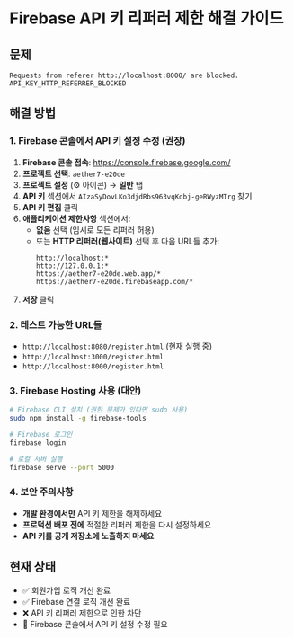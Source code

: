 # Firebase API 키 리퍼러 제한 해결 가이드

## 문제
```
Requests from referer http://localhost:8000/ are blocked.
API_KEY_HTTP_REFERRER_BLOCKED
```

## 해결 방법

### 1. Firebase 콘솔에서 API 키 설정 수정 (권장)

1. **Firebase 콘솔 접속**: https://console.firebase.google.com/
2. **프로젝트 선택**: `aether7-e20de`
3. **프로젝트 설정** (⚙️ 아이콘) → **일반** 탭
4. **API 키** 섹션에서 `AIzaSyDovLKo3djdRbs963vqKdbj-geRWyzMTrg` 찾기
5. **API 키 편집** 클릭
6. **애플리케이션 제한사항** 섹션에서:
   - **없음** 선택 (임시로 모든 리퍼러 허용)
   - 또는 **HTTP 리퍼러(웹사이트)** 선택 후 다음 URL들 추가:
     ```
     http://localhost:*
     http://127.0.0.1:*
     https://aether7-e20de.web.app/*
     https://aether7-e20de.firebaseapp.com/*
     ```
7. **저장** 클릭

### 2. 테스트 가능한 URL들

- `http://localhost:8080/register.html` (현재 실행 중)
- `http://localhost:3000/register.html`
- `http://localhost:8000/register.html`

### 3. Firebase Hosting 사용 (대안)

```bash
# Firebase CLI 설치 (권한 문제가 있다면 sudo 사용)
sudo npm install -g firebase-tools

# Firebase 로그인
firebase login

# 로컬 서버 실행
firebase serve --port 5000
```

### 4. 보안 주의사항

- **개발 환경에서만** API 키 제한을 해제하세요
- **프로덕션 배포 전에** 적절한 리퍼러 제한을 다시 설정하세요
- **API 키를 공개 저장소에 노출하지 마세요**

## 현재 상태

- ✅ 회원가입 로직 개선 완료
- ✅ Firebase 연결 로직 개선 완료
- ❌ API 키 리퍼러 제한으로 인한 차단
- 🔄 Firebase 콘솔에서 API 키 설정 수정 필요
